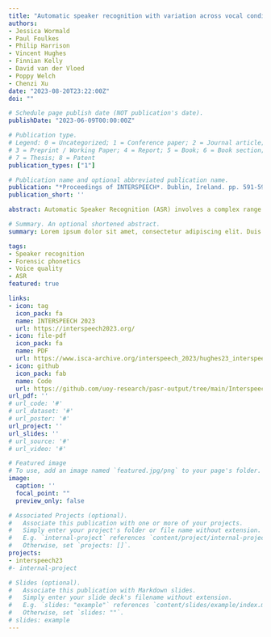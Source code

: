 ```yaml
---
title: "Automatic speaker recognition with variation across vocal conditions: a controlled experiment with implications for forensics"
authors:
- Jessica Wormald
- Paul Foulkes
- Philip Harrison
- Vincent Hughes
- Finnian Kelly
- David van der Vloed
- Poppy Welch
- Chenzi Xu
date: "2023-08-20T23:22:00Z"
doi: ""

# Schedule page publish date (NOT publication's date).
publishDate: "2023-06-09T00:00:00Z"

# Publication type.
# Legend: 0 = Uncategorized; 1 = Conference paper; 2 = Journal article;
# 3 = Preprint / Working Paper; 4 = Report; 5 = Book; 6 = Book section;
# 7 = Thesis; 8 = Patent
publication_types: ["1"]

# Publication name and optional abbreviated publication name.
publication: "*Proceedings of INTERSPEECH*. Dublin, Ireland. pp. 591-595"
publication_short: ''

abstract: Automatic Speaker Recognition (ASR) involves a complex range of processes to extract, model, and compare speaker-specific information from a pair of voice samples. Using heavily controlled recordings, this paper explores the impact of specific vocal conditions (i.e. vocal setting, disguise, accent guises) on ASR performance. When vocal conditions are matched, ASR performance is generally excellent (whisper is an exception). When conditions are mismatched, as in most forensic cases, we see an increase in discrimination and calibration error in some cases. The most problematic mismatches are those involving whisper and supralaryngeal vocal settings; these produce the greatest phonetic changes to speech. Mismatches involving high pitch also produce poor performance, although this appears to be driven by speaker-specific differences in articulatory implementation. We discuss the implications of the findings for the use of ASR in forensic casework and the interpretability of system output.

# Summary. An optional shortened abstract.
summary: Lorem ipsum dolor sit amet, consectetur adipiscing elit. Duis posuere tellus ac convallis placerat. Proin tincidunt magna sed ex sollicitudin condimentum.

tags:
- Speaker recognition
- Forensic phonetics
- Voice quality
- ASR
featured: true

links:
- icon: tag
  icon_pack: fa
  name: INTERSPEECH 2023
  url: https://interspeech2023.org/
- icon: file-pdf
  icon_pack: fa
  name: PDF
  url: https://www.isca-archive.org/interspeech_2023/hughes23_interspeech.pdf
- icon: github
  icon_pack: fab
  name: Code
  url: https://github.com/uoy-research/pasr-output/tree/main/Interspeech_23_Calibration
url_pdf: ''
# url_code: '#'
# url_dataset: '#'
# url_poster: '#'
url_project: ''
url_slides: ''
# url_source: '#'
# url_video: '#'

# Featured image
# To use, add an image named `featured.jpg/png` to your page's folder. 
image:
  caption: ''
  focal_point: ""
  preview_only: false

# Associated Projects (optional).
#   Associate this publication with one or more of your projects.
#   Simply enter your project's folder or file name without extension.
#   E.g. `internal-project` references `content/project/internal-project/index.md`.
#   Otherwise, set `projects: []`.
projects:
- interspeech23
#- internal-project

# Slides (optional).
#   Associate this publication with Markdown slides.
#   Simply enter your slide deck's filename without extension.
#   E.g. `slides: "example"` references `content/slides/example/index.md`.
#   Otherwise, set `slides: ""`.
# slides: example
---
```


